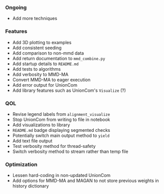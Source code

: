 ### Ongoing
- Add more techniques

### Features
- Add 3D plotting to examples
- Add consistent seeding
- Add comparison to non-mmd data
- Add return documentation to `mmd_combine.py`
- Add startup details to `README.md`
- Add tests to algorithms
- Add verbosity to MMD-MA
- Convert MMD-MA to eager execution
- Add error output for UnionCom
- Add library features such as UnionCom's `Visualize` (?)

### QOL
- Revise legend labels from `alignment_visualize`
- Stop UnionCom from writing to file in notebook
- Add visualizations to library
- `README.md` badge displaying segmented checks
- Potentially switch main output method to `yield`
- Add text file output
- Test verbosity method for thread-safety
- Switch verbosity method to stream rather than temp file

### Optimization
- Lessen hard-coding in non-updated UnionCom
- Add options for MMD-MA and MAGAN to not store previous weights in history dictionary
